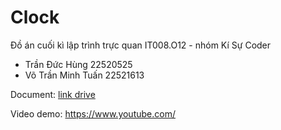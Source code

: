 # Clock
Đồ án cuối kì lập trình trực quan IT008.O12 - nhóm Kí Sự Coder
  - Trần Đức Hùng 22520525
  - Võ Trần Minh Tuấn 22521613

Document: [link drive](https://drive.google.com/drive/u/1/folders/1xPbLjZwqYMMxBkgyrMlMv2RGS9tekYqw)

Video demo: https://www.youtube.com/
